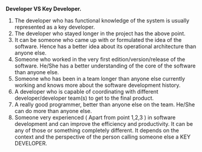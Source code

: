 **Developer VS Key Developer.**
  1. The developer who has functional knowledge of the system is usually represented as a key developer.
  2. The developer who stayed longer in the project has the above point.
  3. It can be someone who came up with or formulated the idea of the software. Hence has a better idea about its operational architecture than anyone else.
  4. Someone who worked in the very first edition/version/release of the software. He/She has a better understanding of the core of the software than anyone else.
  5. Someone who has been in a team longer than anyone else currently working and knows more about the software development history.
  6. A developer who is capable of coordinating with different developer/developer team(s) to get to the final product.
  7. A really good programmer, better than anyone else on the team. He/She can do more than anyone else.
  8. Someone very experienced ( Apart from point 1,2,3 ) in software development and can improve the efficiency and productivity.
	It can be any of those or something completely different. It depends on the context and the perspective of the person calling someone else a KEY DEVELOPER.
